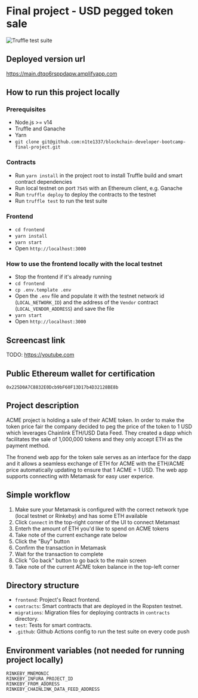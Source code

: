 # Final project - USD pegged token sale

![Truffle test suite](https://github.com/n1te1337/blockchain-developer-bootcamp-final-project/actions/workflows/truffle.yaml/badge.svg)

## Deployed version url

https://main.dtqo6rsppdapw.amplifyapp.com

## How to run this project locally

### Prerequisites

- Node.js >= v14
- Truffle and Ganache
- Yarn
- `git clone git@github.com:n1te1337/blockchain-developer-bootcamp-final-project.git`

### Contracts

- Run `yarn install` in the project root to install Truffle build and smart contract dependencies
- Run local testnet on port `7545` with an Ethereum client, e.g. Ganache
- Run `truffle deploy` to deploy the contracts to the testnet
- Run `truffle test` to run the test suite

### Frontend

- `cd frontend`
- `yarn install`
- `yarn start`
- Open `http://localhost:3000`

### How to use the frontend locally with the local testnet

- Stop the frontend if it's already running
- `cd frontend`
- `cp .env.template .env`
- Open the `.env` file and populate it with the testnet network id (`LOCAL_NETWORK_ID`) and the address of the `Vendor` contract (`LOCAL_VENDOR_ADDRESS`) and save the file
- `yarn start`
- Open `http://localhost:3000`

## Screencast link

TODO: https://youtube.com

## Public Ethereum wallet for certification

`0x225D0A7C8832E0Dcb9bF60F13D17b4D32128BE8b`

## Project description

ACME project is holding a sale of their ACME token. In order to make the token price fair the company decided to peg the price of the token to 1 USD which leverages Chainlink ETH/USD Data Feed. They created a dapp which facilitates the sale of 1,000,000 tokens and they only accept ETH as the payment method.

The fronend web app for the token sale serves as an interface for the dapp and it allows a seamless exchange of ETH for ACME with the ETH/ACME price automatically updating to ensure that 1 ACME = 1 USD. The web app supports connecting with Metamask for easy user experice.

## Simple workflow

1. Make sure your Metamask is configured with the correct network type (local testnet or Rinkeby) and has some ETH available
2. Click `Connect` in the top-right corner of the UI to connect Metamast
3. Enterh the amount of ETH you'd like to spend on ACME tokens
4. Take note of the current exchange rate below
5. Click the "Buy" button
6. Confirm the transaction in Metamask
7. Wait for the transaction to complete
8. Click "Go back" button to go back to the main screen
9. Take note of the current ACME token balance in the top-left corner

## Directory structure

- `frontend`: Project's React frontend.
- `contracts`: Smart contracts that are deployed in the Ropsten testnet.
- `migrations`: Migration files for deploying contracts in `contracts` directory.
- `test`: Tests for smart contracts.
- `.github`: Github Actions config to run the test suite on every code push

## Environment variables (not needed for running project locally)

```
RINKEBY_MNEMONIC
RINKEBY_INFURA_PROJECT_ID
RINKEBY_FROM_ADDRESS
RINKEBY_CHAINLINK_DATA_FEED_ADDRESS
```
